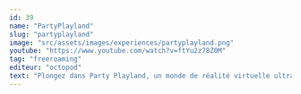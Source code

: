```yaml
---
id: 39
name: "PartyPlayland"
slug: "partyplayland"
image: "src/assets/images/experiences/partyplayland.png"
youtube: "https://www.youtube.com/watch?v=ftYu2z78Z0M"
tag: "freeroaming"
editeur: "octopod"
text: "Plongez dans Party Playland, un monde de réalité virtuelle ultra-coloré et totalement déjanté, conçu pour faire vivre aux joueurs une expérience multijoueur inédite où fun, fous rires et compétition sont au rendez-vous. Imaginé comme un gigantesque terrain de jeu virtuel, Party Playland s’adresse à tous les publics, des plus jeunes aux adultes, en offrant une aventure sociale, rythmée et totalement immersive dans un univers cartoon digne des plus grands jeux de fête comme Fall Guys."
---
```

